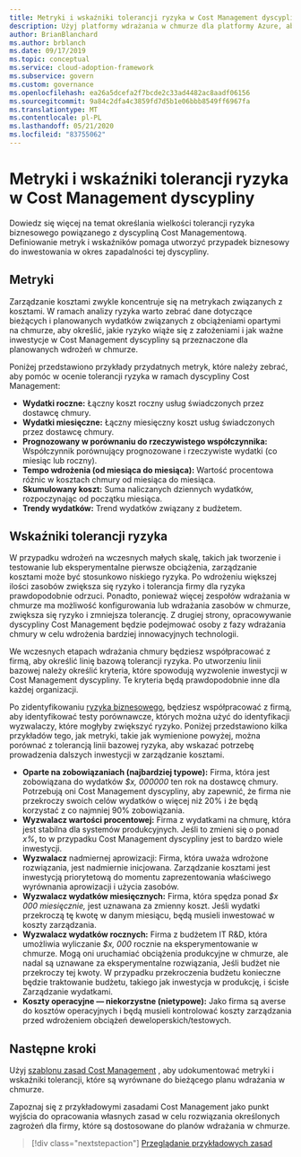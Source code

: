 ```yaml
---
title: Metryki i wskaźniki tolerancji ryzyka w Cost Management dyscypliny
description: Użyj platformy wdrażania w chmurze dla platformy Azure, aby określić metryki i wskaźniki tolerancji ryzyka związane z zarządzaniem kosztami w systemie zarządzania chmurą.
author: BrianBlanchard
ms.author: brblanch
ms.date: 09/17/2019
ms.topic: conceptual
ms.service: cloud-adoption-framework
ms.subservice: govern
ms.custom: governance
ms.openlocfilehash: ea26a5dcefa2f7bcde2c33ad4482ac8aadf06156
ms.sourcegitcommit: 9a84c2dfa4c3859fd7d5b1e06bbb8549ff6967fa
ms.translationtype: MT
ms.contentlocale: pl-PL
ms.lasthandoff: 05/21/2020
ms.locfileid: "83755062"
---
```

# <a name="risk-tolerance-metrics-and-indicators-in-the-cost-management-discipline"></a>Metryki i wskaźniki tolerancji ryzyka w Cost Management dyscypliny

Dowiedz się więcej na temat określania wielkości tolerancji ryzyka biznesowego powiązanego z dyscypliną Cost Managementową. Definiowanie metryk i wskaźników pomaga utworzyć przypadek biznesowy do inwestowania w okres zapadalności tej dyscypliny.

## <a name="metrics"></a>Metryki

Zarządzanie kosztami zwykle koncentruje się na metrykach związanych z kosztami. W ramach analizy ryzyka warto zebrać dane dotyczące bieżących i planowanych wydatków związanych z obciążeniami opartymi na chmurze, aby określić, jakie ryzyko wiąże się z założeniami i jak ważne inwestycje w Cost Management dyscypliny są przeznaczone dla planowanych wdrożeń w chmurze.

Poniżej przedstawiono przykłady przydatnych metryk, które należy zebrać, aby pomóc w ocenie tolerancji ryzyka w ramach dyscypliny Cost Management:

- **Wydatki roczne:** Łączny koszt roczny usług świadczonych przez dostawcę chmury.
- **Wydatki miesięczne:** Łączny miesięczny koszt usług świadczonych przez dostawcę chmury.
- **Prognozowany w porównaniu do rzeczywistego współczynnika:** Współczynnik porównujący prognozowane i rzeczywiste wydatki (co miesiąc lub roczny).
- **Tempo wdrożenia (od miesiąca do miesiąca):** Wartość procentowa różnic w kosztach chmury od miesiąca do miesiąca.
- **Skumulowany koszt:** Suma naliczanych dziennych wydatków, rozpoczynając od początku miesiąca.
- **Trendy wydatków:** Trend wydatków związany z budżetem.

## <a name="risk-tolerance-indicators"></a>Wskaźniki tolerancji ryzyka

W przypadku wdrożeń na wczesnych małych skalę, takich jak tworzenie i testowanie lub eksperymentalne pierwsze obciążenia, zarządzanie kosztami może być stosunkowo niskiego ryzyka. Po wdrożeniu większej ilości zasobów zwiększa się ryzyko i tolerancja firmy dla ryzyka prawdopodobnie odrzuci. Ponadto, ponieważ więcej zespołów wdrażania w chmurze ma możliwość konfigurowania lub wdrażania zasobów w chmurze, zwiększa się ryzyko i zmniejsza tolerancję. Z drugiej strony, opracowywanie dyscypliny Cost Management będzie podejmować osoby z fazy wdrażania chmury w celu wdrożenia bardziej innowacyjnych technologii.

We wczesnych etapach wdrażania chmury będziesz współpracować z firmą, aby określić linię bazową tolerancji ryzyka. Po utworzeniu linii bazowej należy określić kryteria, które spowodują wyzwolenie inwestycji w Cost Management dyscypliny. Te kryteria będą prawdopodobnie inne dla każdej organizacji.

Po zidentyfikowaniu [ryzyka biznesowego](./business-risks.md), będziesz współpracować z firmą, aby identyfikować testy porównawcze, których można użyć do identyfikacji wyzwalaczy, które mogłyby zwiększyć ryzyko. Poniżej przedstawiono kilka przykładów tego, jak metryki, takie jak wymienione powyżej, można porównać z tolerancją linii bazowej ryzyka, aby wskazać potrzebę prowadzenia dalszych inwestycji w zarządzanie kosztami.

- **Oparte na zobowiązaniach (najbardziej typowe):** Firma, która jest zobowiązana do wydatków _$x, 000000_ ten rok na dostawcę chmury. Potrzebują oni Cost Management dyscypliny, aby zapewnić, że firma nie przekroczy swoich celów wydatków o więcej niż 20% i że będą korzystać z co najmniej 90% zobowiązania.
- **Wyzwalacz wartości procentowej:** Firma z wydatkami na chmurę, która jest stabilna dla systemów produkcyjnych. Jeśli to zmieni się o ponad _x%_, to w przypadku Cost Management dyscypliny jest to bardzo wiele inwestycji.
- **Wyzwalacz** nadmiernej aprowizacji: Firma, która uważa wdrożone rozwiązania, jest nadmiernie inicjowana. Zarządzanie kosztami jest inwestycją priorytetową do momentu zaprezentowania właściwego wyrównania aprowizacji i użycia zasobów.
- **Wyzwalacz wydatków miesięcznych:** Firma, która spędza ponad _$x 000 miesięcznie,_ jest uznawana za zmienny koszt. Jeśli wydatki przekroczą tę kwotę w danym miesiącu, będą musieli inwestować w koszty zarządzania.
- **Wyzwalacz wydatków rocznych:** Firma z budżetem IT R&D, która umożliwia wyliczanie _$x, 000_ rocznie na eksperymentowanie w chmurze. Mogą oni uruchamiać obciążenia produkcyjne w chmurze, ale nadal są uznawane za eksperymentalne rozwiązania, Jeśli budżet nie przekroczy tej kwoty. W przypadku przekroczenia budżetu konieczne będzie traktowanie budżetu, takiego jak inwestycja w produkcję, i ścisłe Zarządzanie wydatkami.
- **Koszty operacyjne — niekorzystne (nietypowe):** Jako firma są averse do kosztów operacyjnych i będą musieli kontrolować koszty zarządzania przed wdrożeniem obciążeń deweloperskich/testowych.

## <a name="next-steps"></a>Następne kroki

Użyj [szablonu zasad Cost Management](./template.md) , aby udokumentować metryki i wskaźniki tolerancji, które są wyrównane do bieżącego planu wdrażania w chmurze.

Zapoznaj się z przykładowymi zasadami Cost Management jako punkt wyjścia do opracowania własnych zasad w celu rozwiązania określonych zagrożeń dla firmy, które są dostosowane do planów wdrażania w chmurze.

> [!div class="nextstepaction"]
> [Przeglądanie przykładowych zasad](./policy-statements.md)
